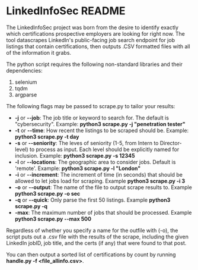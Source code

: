 # LinkedInfoSec README

The LinkedInfoSec project was born from the desire to identify exactly which certifications prospective employers are looking for right now. The tool datascrapes LinkedIn's public-facing job search endpoint for job listings that contain certifications, then outputs .CSV formatted files with all of the information it grabs.

The python script requires the following non-standard libraries and their dependencies:

1. selenium
2. tqdm
3. argparse

The following flags may be passed to scrape.py to tailor your results:

* **-j** or **--job**: The job title or keyword to search for. The default is "cybersecurity". Example: **python3 scrape.py -j "penetration tester"**
* **-t** or **--time**: How recent the listings to be scraped should be. Example: **python3 scrape.py -t day**
* **-s** or **--seniority**: The leves of seniority (1-5, from Intern to Director-level) to process as input. Each level should be explicitly named for inclusion. Example: **python3 scrape.py -s 12345**
* **-l** or **--locations**: The geographic area to consider jobs. Default is 'remote'. Example: **python3 scrape.py -l "London"**
* **-i** or **--increment**: The increment of time (in seconds) that should be allowed to let jobs load for scraping. Example **python3 scrape.py -i 3**
* **-o** or **--output**: The name of the file to output scrape results to. Example **python3 scrape.py -o sec**
* **-q** or **--quick**: Only parse the first 50 listings. Example **python3 scrape.py -q**
* **-max**: The maximum number of jobs that should be processed. Example **python3 scrape.py --max 500**

Regardless of whether you specify a name for the outfile with (-o), the script puts out a .csv file with the results of the scrape, including the given LinkedIn jobID, job title, and the certs (if any) that were found to that post.

You can then output a sorted list of certifications by count by running **handle.py -f <file_allinfo.csv>**.
